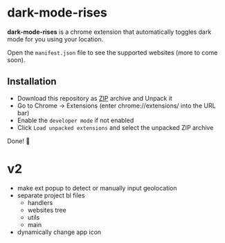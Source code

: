 # dark-mode-rises

**dark-mode-rises** is a chrome extension that automatically toggles dark mode for you using your location.

Open the `manifest.json` file to see the supported websites (more to come soon).

## Installation

- Download this repository as [ZIP](https://github.com/akramsaouri/dark-mode-rises/archive/master.zip) archive and Unpack it
- Go to Chrome -> Extensions (enter chrome://extensions/ into the URL bar)
- Enable the `developer mode` if not enabled
- Click `Load unpacked extensions` and select the unpacked ZIP archive

Done! 🎊

# v2
- make ext popup to detect or manually input geolocation
- separate project bl files
  - handlers
  - websites tree
  - utils
  - main
- dynamically change app icon
